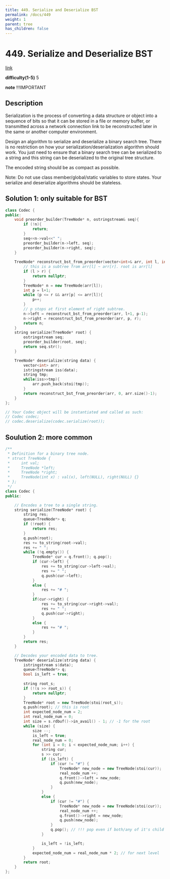 ```yaml
---
title: 449. Serialize and Deserialize BST
permalink: /docs/449
weight: 1
parent: tree
has_children: false
---
```

# 449. Serialize and Deserialize BST
[link](https://leetcode.com/problems/serialize-and-deserialize-bst/)

**difficulty(1-5)**
5

**note**
!!!IMPORTANT

## Description
Serialization is the process of converting a data structure or object into a sequence of bits so that it can be stored in a file or memory buffer, or transmitted across a network connection link to be reconstructed later in the same or another computer environment.

Design an algorithm to serialize and deserialize a binary search tree. There is no restriction on how your serialization/deserialization algorithm should work. You just need to ensure that a binary search tree can be serialized to a string and this string can be deserialized to the original tree structure.

The encoded string should be as compact as possible.

Note: Do not use class member/global/static variables to store states. Your serialize and deserialize algorithms should be stateless.

## Solution 1: only suitable for BST
```c++
class Codec {
public:
    void preorder_builder(TreeNode* n, ostringstream& seq){
        if (!n){
            return;
        }
        seq<<n->val<<" ";
        preorder_builder(n->left, seq);
        preorder_builder(n->right, seq);
    }
    
    TreeNode* reconstruct_bst_from_preorder(vector<int>& arr, int l, int r){
        // this is a subtree from arr[l] ~ arr[r]. root is arr[l]
        if (l > r) {
            return nullptr;
        }
        TreeNode* n = new TreeNode(arr[l]);
        int p = l+1;
        while (p <= r && arr[p] <= arr[l]){
            p++;
        }
        // p stops at first element of right subtree.
        n->left = reconstruct_bst_from_preorder(arr, l+1, p-1);
        n->right = reconstruct_bst_from_preorder(arr, p, r);
        return n;
    }
    string serialize(TreeNode* root) {
        ostringstream seq;
        preorder_builder(root, seq);
        return seq.str();
    }

    TreeNode* deserialize(string data) {
        vector<int> arr;
        istringstream iss(data);
        string tmp;
        while(iss>>tmp){
            arr.push_back(stoi(tmp));
        }
        return reconstruct_bst_from_preorder(arr, 0, arr.size()-1);
    }
};

// Your Codec object will be instantiated and called as such:
// Codec codec;
// codec.deserialize(codec.serialize(root));
```

## Soulution 2: more common
```c++
/**
 * Definition for a binary tree node.
 * struct TreeNode {
 *     int val;
 *     TreeNode *left;
 *     TreeNode *right;
 *     TreeNode(int x) : val(x), left(NULL), right(NULL) {}
 * };
 */
class Codec {
public:

    // Encodes a tree to a single string.
    string serialize(TreeNode* root) {
        string res;
        queue<TreeNode*> q;
        if (!root) {
            return res;
        }
        q.push(root);
        res += to_string(root->val);
        res += " ";
        while (!q.empty()) {
            TreeNode* cur = q.front(); q.pop();
            if (cur->left) {
                res += to_string(cur->left->val);
                res += " ";
                q.push(cur->left);
            }
            else {
                res += "# ";
            }
            if(cur->right) {
                res += to_string(cur->right->val);
                res += " ";
                q.push(cur->right);
            }
            else {
                res += "# ";
            }
        }
        return res;
    }

    // Decodes your encoded data to tree.
    TreeNode* deserialize(string data) {
        istringstream s(data);
        queue<TreeNode*> q;
        bool is_left = true;
        
        string root_s;
        if (!(s >> root_s)) {
            return nullptr;
        }
        TreeNode* root = new TreeNode(stoi(root_s));
        q.push(root); // this is root
        int expected_node_num = 2;
        int real_node_num = 0;
        int size = s.rdbuf()->in_avail() - 1; // -1 for the root
        while (size) {
            size --;
            is_left = true;
            real_node_num = 0;
            for (int i = 0; i < expected_node_num; i++) {
                string cur;
                s >> cur;
                if (is_left) {
                    if (cur != "#") {
                        TreeNode* new_node = new TreeNode(stoi(cur));
                        real_node_num ++;
                        q.front()->left = new_node;
                        q.push(new_node);
                    }
                }
                else {
                    if (cur != "#") {
                        TreeNode* new_node = new TreeNode(stoi(cur));
                        real_node_num ++;
                        q.front()->right = new_node;
                        q.push(new_node);
                    }
                    q.pop(); // !!! pop even if both/any of it's child is #
                }

                is_left = !is_left;
            }
            expected_node_num = real_node_num * 2; // for next level
        }
        return root;
    }
};
```